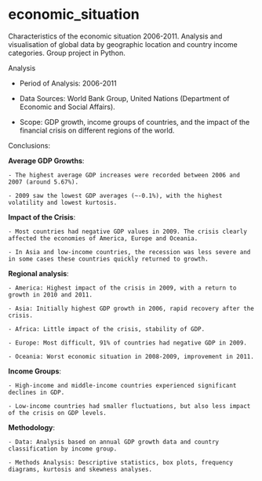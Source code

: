 # economic_situation
Characteristics of the economic situation 2006-2011. Analysis and visualisation of global data by geographic location and country
income categories. Group project in Python.

Analysis

- Period of Analysis: 2006-2011
  
- Data Sources: World Bank Group, United Nations (Department of Economic and Social Affairs).

- Scope: GDP growth, income groups of countries, and the impact of the financial crisis on different regions of the world.

Conclusions:

**Average GDP Growths**:

    - The highest average GDP increases were recorded between 2006 and 2007 (around 5.67%).
    
    - 2009 saw the lowest GDP averages (~-0.1%), with the highest volatility and lowest kurtosis.

**Impact of the Crisis**:

    - Most countries had negative GDP values in 2009. The crisis clearly affected the economies of America, Europe and Oceania.
    
    - In Asia and low-income countries, the recession was less severe and in some cases these countries quickly returned to growth.

**Regional analysis**:

    - America: Highest impact of the crisis in 2009, with a return to growth in 2010 and 2011.
    
    - Asia: Initially highest GDP growth in 2006, rapid recovery after the crisis.
    
    - Africa: Little impact of the crisis, stability of GDP.
    
    - Europe: Most difficult, 91% of countries had negative GDP in 2009.
    
    - Oceania: Worst economic situation in 2008-2009, improvement in 2011.

**Income Groups**:

    - High-income and middle-income countries experienced significant declines in GDP.
    
    - Low-income countries had smaller fluctuations, but also less impact of the crisis on GDP levels.

**Methodology**:

    - Data: Analysis based on annual GDP growth data and country classification by income group.
    
    - Methods Analysis: Descriptive statistics, box plots, frequency diagrams, kurtosis and skewness analyses.
